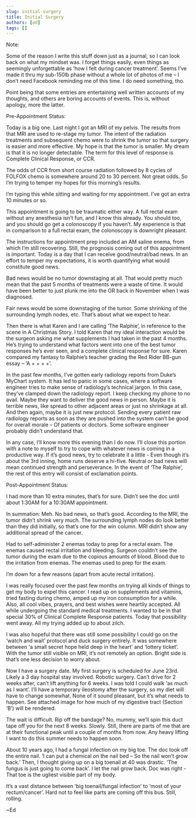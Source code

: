 ```yaml
---
slug: initial-surgery
title: Initial Surgery
authors: [ed]
tags: []
---
```


Note:

Some of the reason I write this stuff down just as a journal, so I can look back on what my mindset was. I forget things easily, even things as seemingly unforgettable as ‘how I felt during cancer treatment’. Seems I’ve made it thru my sub-150lb phase without a whole lot of photos of me – I don’t need Facebook reminding me of this time. I do need something, tho.

Point being that some entries are entertaining well written accounts of my thoughts, and others are boring accounts of events. This is, without apology, more the latter.

<!-- truncate -->  

Pre-Appointment Status:

Today is a big one. Last night I got an MRI of my pelvis. The results from that MRI are used to re-stage my tumor. The intent of the radiation treatments and subsequent chemo were to shrink the tumor so that surgery is easier and more effective. My hope is that the tumor is smaller. My dream is that it is no longer detectable. The term for this level of response is Complete Clinical Response, or CCR.

The odds of CCR from short course radiation followed by 8 cycles of FOLFOX chemo is somewhere around 20 to 30 percent. Not great odds. So I’m trying to temper my hopes for this morning’s results.

I’m typing this while sitting and waiting for my appointment. I’ve got an extra 10 minutes or so.

This appointment is going to be traumatic either way. A full rectal exam without any anesthesia isn’t fun, and I know this already. You should too, and you should go get a colonoscopy if you haven’t. My experience is that in comparison to a full rectal exam, the colonoscopy is downright pleasant.

The instructions for appointment prep included an AM saline enema, from which I’m still recovering. Still, the prognosis coming out of this appointment is important. Today is a day that I can receive good/neutral/bad news. In an effort to temper my expectations, it is worth quantifying what would constitute good news.

Bad news would be no tumor downstaging at all. That would pretty much mean that the past 5 months of treatments were a waste of time. It would have been better to just plunk me into the OR back in November when I was diagnosed.

Fair news would be some downstaging of the tumor. Some shrinking of the surrounding lymph nodes, etc. That’s about what we expect to hear.

Then there is what Karen and I are calling ‘The Ralphie’, in reference to the scene in A Christmas Story. I told Karen that my ideal interaction would be the surgeon asking me what supplements I had taken in the past 4 months. He’s trying to understand what factors went into one of the best tumor responses he’s ever seen, and a complete clinical response for sure. Karen compared my fantasy to Ralphie’s teacher grading the Red Rider BB-gun essay – ‘A + + + +’.

In the past few months, I’ve gotten early radiology reports from Duke’s MyChart system. It has led to panic in some cases, where a software engineer tries to make sense of radiology’s technical jargon. In this case, they’ve clamped down the radiology report. I keep checking my phone to no avail. Maybe they want to deliver the good news in person. Maybe it is terrible news, like spread to other adjacent areas or just no shrinkage at all. And then again, maybe it is just new protocol. Sending every patient raw radiology reports as soon as they are pushed into the system can’t be good for overall morale – Of patients or doctors. Some software engineer probably didn’t understand that.

In any case, I’ll know more this evening than I do now. I’ll close this portion with a note to myself to try to cope with whatever news is coming in a productive way. If it’s good news, try to celebrate it a little - Even though it’s about the 3rd inning, home runs deserve a hi-five. Neutral or bad news will mean continued strength and perseverance. In the event of ‘The Ralphie’, the rest of this entry will consist of exclamation points.  

 

Post-Appointment Status:

I had more than 10 extra minutes, that’s for sure. Didn’t see the doc until about 1:30AM for a 10:30AM appointment.

In summation: Meh. No bad news, so that’s good. According to the MRI, the tumor didn’t shrink very much. The surrounding lymph nodes do look better than they did initially, so that’s one for the win column. MRI didn’t show any additional spread of the cancer.

Had to self-administer 2 enemas today to prep for a rectal exam. The enemas caused rectal irritation and bleeding. Surgeon couldn’t see the tumor during the exam due to the copious amounts of blood. Blood due to the irritation from enemas. The enemas used to prep for the exam.

I’m down for a few reasons (apart from acute rectal irritation).

I was really focused over the past few months on trying all kinds of things to get my body to expel this cancer. I read up on supplements and vitamins, tried fasting during chemo, amped up my iron consumption for a while. Also, all cool vibes, prayers, and best wishes were heartily accepted. All while undergoing the standard medical treatments. I wanted to be in that special 30% of Clinical Complete Response patients. Today that possibility went away. All my trying added up to about zilch.

I was also hopeful that there was still some possibility I could go on the ‘watch and wait’ protocol and duck surgery entirely. It was somewhere between ‘a small secret hope held deep in the heart’ and ‘lottery ticket’. With the tumor still visible on MRI, it’s not remotely an option. Bright side is that’s one less decision to worry about.  

Now I have a surgery date. My first surgery is scheduled for June 23rd. Likely a 3 day hospital stay involved. Robotic surgery. Can’t drive for 2 weeks after, can’t lift anything for 6 weeks. I was told I could walk ‘as much as I want’. I’ll have a temporary ileostomy after the surgery, so my diet will have to change somewhat. None of it sound pleasant, but it’s what needs to happen. See attached image for how much of my digestive tract (Section ‘B’) will be rendered.

The wait is difficult. Rip off the bandage? No, mummy, we’ll spin this duct tape off you for the next 8 weeks. Slowly. Still, there are parts of me that are at their functional peak until a couple of months from now. Any heavy lifting I want to do this summer needs to happen soon.

About 10 years ago, I had a fungal infection on my big toe. The doc took off the entire nail. ‘I can put a chemical on the nail bed – So the nail won’t grow back.’ Then, I thought giving up on a big toenail at 40 was drastic. ‘The fungus is just going to come back’. I let the nail grow back. Doc was right - That toe is the ugliest visible part of my body.

It’s a vast distance between ‘big toenail/fungal infection’ to ‘most of your rectum/cancer’. Hard not to feel like parts are coming off this bus. Still, rolling.

~Ed